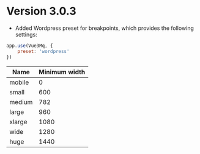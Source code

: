 # Version 3.0.3

- Added Wordpress preset for breakpoints, which provides the following settings: 

```js
app.use(Vue3Mq, {
    preset: 'wordpress'
})
```

| Name    | Minimum width |
| ------- | ------------- |
| mobile  | 0            |
| small   | 600          |
| medium  | 782          |
| large   | 960          |
| xlarge  | 1080         |
| wide    | 1280         |
| huge    | 1440         |